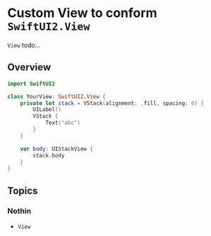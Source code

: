 # Custom View to conform `SwiftUI2.View`

``View`` todo...

## Overview

```swift
import SwiftUI2

class YourView: SwiftUI2.View {
    private let stack = VStack(alignment: .fill, spacing: 0) {
        UILabel()
        VStack {
            Text("abc")
        }
    }

    var body: UIStackView {
        stack.body
    }
}
```


## Topics

### Nothin

- ``View``
